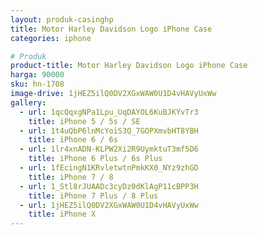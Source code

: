 ```yaml
---
layout: produk-casinghp
title: Motor Harley Davidson Logo iPhone Case
categories: iphone

# Produk
product-title: Motor Harley Davidson Logo iPhone Case
harga: 90000
sku: hn-1708
image-drive: 1jHEZ5ilQ0DV2XGxWAW0U1D4vHAVyUxWw
gallery:
  - url: 1qcQqxgNPa1Lpu_UqDAYOL6KuBJKYvTr3
    title: iPhone 5 / 5s / SE
  - url: 1t4uQbP6lnMcYoiS3Q_7GOPXmvbHT8YBH
    title: iPhone 6 / 6s
  - url: 1lr4xnADN-KLPW2Xi2R9UymktuT3mf5D6
    title: iPhone 6 Plus / 6s Plus
  - url: 1fEcingN1KRvletwtnPmkKX0_NYz9zhGD
    title: iPhone 7 / 8
  - url: 1_Stl8rJUAADc3cyDz0dKlAgP11cBPP3H
    title: iPhone 7 Plus / 8 Plus
  - url: 1jHEZ5ilQ0DV2XGxWAW0U1D4vHAVyUxWw
    title: iPhone X
---
```

